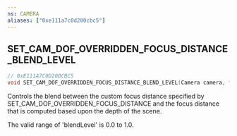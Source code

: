 ```yaml
---
ns: CAMERA
aliases: ["0xe111a7c0d200cbc5"]
---
```

## SET_CAM_DOF_OVERRIDDEN_FOCUS_DISTANCE_BLEND_LEVEL

```c
// 0xE111A7C0D200CBC5
void SET_CAM_DOF_OVERRIDDEN_FOCUS_DISTANCE_BLEND_LEVEL(Camera camera, float blendLevel);
```

Controls the blend between the custom focus distance specified by SET_CAM_DOF_OVERRIDDEN_FOCUS_DISTANCE and the focus distance that is computed based upon the depth of the scene.

The valid range of 'blendLevel' is 0.0 to 1.0.

